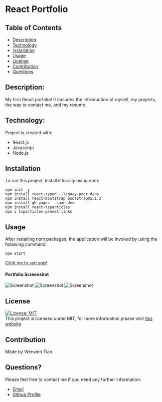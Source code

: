 # React Portfolio

## Table of Contents

- [Description](#description)
- [Technology](#Technology)
- [Installation](#installation)
- [Usage](#usage)
- [License](#license)
- [Contribution](#contribution)
- [Questions](#questions)

## Description:

My first React porfolio! It includes the introduction of myself, my projects, the way to contact me, and my resume.

## Technology:

Project is created with:

- React.js
- Javascript
- Node.js

## Installation

To run this project, install it locally using npm:

```
npm init -y
npm install react-typed --legacy-peer-deps
npm install react-bootstrap bootstrap@5.1.3
npm install gh-pages --save-dev
npm install react-tsparticles
npm i tsparticles-preset-links
```

## Usage

After installing npm packages, the application will be invoked by using the following command: 
```
npm start
```

[Click me to see app!](https://joce1ynn.github.io/portfolio-React/)

#### Portfolio Screenshot

![Screenshot](/assets/images/ET-1.png)
![Screenshot](/assets/images/ET-2.png)
![Screenshot](/assets/images/ET-3.png)

## License

[![License: MIT](https://img.shields.io/badge/License-MIT-yellow.svg)](https://opensource.org/licenses/MIT) <br>
This project is licensed under MIT, for more information please visit [this website](https://opensource.org/licenses/MIT)

## Contribution

Made by Wenwen Tian

## Questions?

Please feel free to contact me if you need any further information:

- [Email](wwtian9@gmail.com)
- [Github Profile](https://github.com/joce1ynn)
